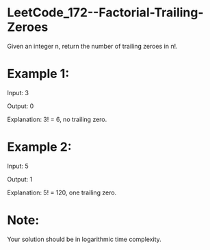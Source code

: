# LeetCode_172--Factorial-Trailing-Zeroes

Given an integer n, return the number of trailing zeroes in n!.

# Example 1:

Input: 3

Output: 0

Explanation: 3! = 6, no trailing zero.

# Example 2:

Input: 5

Output: 1

Explanation: 5! = 120, one trailing zero.

# Note: 

Your solution should be in logarithmic time complexity.
